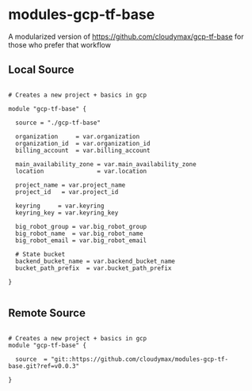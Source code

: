 # modules-gcp-tf-base

A modularized version of https://github.com/cloudymax/gcp-tf-base for those who prefer that workflow

## Local Source

```hcl

# Creates a new project + basics in gcp

module "gcp-tf-base" {

  source = "./gcp-tf-base"
  
  organization     = var.organization
  organization_id  = var.organization_id
  billing_account  = var.billing_account

  main_availability_zone = var.main_availability_zone
  location               = var.location

  project_name = var.project_name
  project_id   = var.project_id

  keyring     = var.keyring
  keyring_key = var.keyring_key

  big_robot_group = var.big_robot_group
  big_robot_name  = var.big_robot_name
  big_robot_email = var.big_robot_email

  # State bucket
  backend_bucket_name = var.backend_bucket_name
  bucket_path_prefix  = var.bucket_path_prefix

}


```


## Remote Source  

```hcl

# Creates a new project + basics in gcp
module "gcp-tf-base" {

  source  = "git::https://github.com/cloudymax/modules-gcp-tf-base.git?ref=v0.0.3"

}

```
